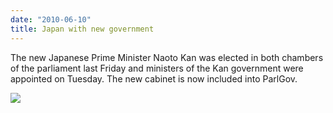 ```yaml
---
date: "2010-06-10"
title: Japan with new government
---
```


The new Japanese Prime Minister Naoto Kan was elected in both chambers of the parliament last Friday and ministers of the Kan government were appointed on Tuesday. The new cabinet is now included into ParlGov.

![](/images/parliament-european-union.jpg)
